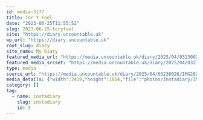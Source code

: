 ```yaml
---
id: media-5177
title: Tor Y Foel
date: "2023-06-25T11:55:52"
slug: 2023-06-25-toryfoel
site: "https://diary.uncountable.uk"
wp_url: "https://diary.uncountable.uk"
root_slug: diary
site_name: My Diary
featured_media_url: "https://media.uncountable.uk/diary/2025/04/03230026/IMG20230625125552.webp"
featured_media_srcset: "https://media.uncountable.uk/diary/2025/04/03230026/IMG20230625125552-300x225.webp 300w, https://media.uncountable.uk/diary/2025/04/03230026/IMG20230625125552-1024x768.webp 1024w, https://media.uncountable.uk/diary/2025/04/03230026/IMG20230625125552-150x150.webp 150w, https://media.uncountable.uk/diary/2025/04/03230026/IMG20230625125552-640x480.webp 640w, https://media.uncountable.uk/diary/2025/04/03230026/IMG20230625125552.webp 2419w"
type: media
source_url: "https://media.uncountable.uk/diary/2025/04/03230026/IMG20230625125552.webp"
media_details: {"width":2419,"height":1814,"file":"photos/Instadiary/IMG20230625125552.webp","filesize":198638,"sizes":{"medium":{"file":"IMG20230625125552-300x225.webp","width":300,"height":225,"filesize":14946,"mime_type":"image/webp","source_url":"https://media.uncountable.uk/diary/2025/04/03230026/IMG20230625125552-300x225.webp"},"large":{"file":"IMG20230625125552-1024x768.webp","width":1024,"height":768,"filesize":129970,"mime_type":"image/webp","source_url":"https://media.uncountable.uk/diary/2025/04/03230026/IMG20230625125552-1024x768.webp"},"thumbnail":{"file":"IMG20230625125552-150x150.webp","width":150,"height":150,"filesize":5284,"mime_type":"image/webp","source_url":"https://media.uncountable.uk/diary/2025/04/03230026/IMG20230625125552-150x150.webp"},"mobwidth":{"file":"IMG20230625125552-640x480.webp","width":640,"height":480,"filesize":62634,"mime_type":"image/webp","source_url":"https://media.uncountable.uk/diary/2025/04/03230026/IMG20230625125552-640x480.webp"},"full":{"file":"IMG20230625125552.webp","width":2419,"height":1814,"mime_type":"image/webp","source_url":"https://media.uncountable.uk/diary/2025/04/03230026/IMG20230625125552.webp"}},"image_meta":{"aperture":"0","credit":"","camera":"","caption":"","created_timestamp":"0","copyright":"","focal_length":"0","iso":"0","shutter_speed":"0","title":"","orientation":"0","keywords":[]}}
category: []
tag:
  - name: instadiary
    slug: instadiary
    id: 5
---
```


